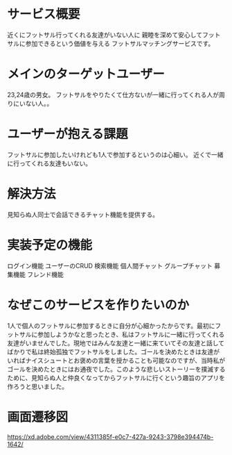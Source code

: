# サービス概要

近くにフットサル行ってくれる友達がいない人に
親睦を深めて安心してフットサルに参加できるという価値を与える
フットサルマッチングサービスです。

# メインのターゲットユーザー

23,24歳の男女。
フットサルをやりたくて仕方ないが一緒に行ってくれる人が周りにいない人。。

# ユーザーが抱える課題

フットサルに参加したいけれども1人で参加するというのは心細い。
近くで一緒に行ってくれる友達もいない。

# 解決方法

見知らぬ人同士で会話できるチャット機能を提供する。

# 実装予定の機能

ログイン機能
ユーザーのCRUD
検索機能
個人間チャット
グループチャット
募集機能
フレンド機能

# なぜこのサービスを作りたいのか

1人で個人のフットサルに参加するときに自分が心細かったからです。最初にフットサルに参加しようかなと思ったとき、私はフットサルに一緒に行ってくれる友達がいませんでした。現地ではみんな友達と一緒に来ていてその友達と話してばかりで私は終始孤独でフットサルをしました。ゴールを決めたときは友達がいればナイスシュートとお褒めの言葉を授かることも可能なのですが、当時私がゴールを決めたときにはお通夜でした。このような悲しいストーリーを撲滅するために、見知らぬ人と仲良くなってからフットサルに行くという趣旨のアプリを作ろうと思いました。

# 画面遷移図

https://xd.adobe.com/view/4311385f-e0c7-427a-9243-3798e394474b-1642/